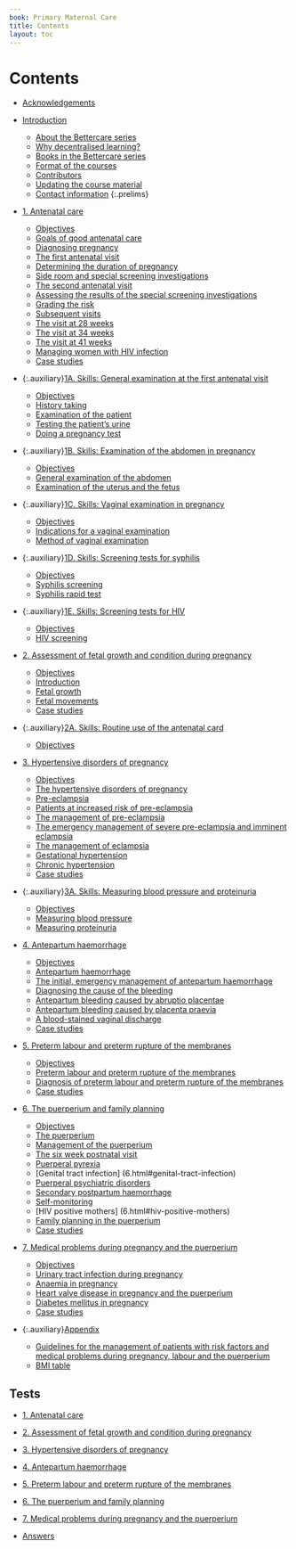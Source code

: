 ```yaml
---
book: Primary Maternal Care
title: Contents
layout: toc
---
```


# Contents

*	[Acknowledgements](0-4-acknowledgements.html)
*	[Introduction](0-5-introduction.html)
	*   [About the Bettercare series](0-5-introduction.html#about-the-bettercare-series)
	*   [Why decentralised learning?](0-5-introduction.html#why-decentralised-learning)
	*   [Books in the Bettercare series](0-5-introduction.html#books-in-the-bettercare-series)
	*   [Format of the courses](0-5-introduction.html#format-of-the-courses)
	*   [Contributors](0-5-introduction.html#contributors)
	*   [Updating the course material](0-5-introduction.html#updating-the-course-material)
	*   [Contact information](0-5-introduction.html#contact-information)
{:.prelims}

*	[1. Antenatal care](1.html)
    *   [Objectives](1.html#objectives)
    *   [Goals of good antenatal care](1.html#goals-of-good-antenatal-care)
    *   [Diagnosing pregnancy](1.html#diagnosing-pregnancy)
    *   [The first antenatal visit](1.html#the-first-antenatal-visit)
    *   [Determining the duration of pregnancy](1.html#determining-the-duration-of-pregnancy)
    *   [Side room and special screening investigations](1.html#side-room-and-special-screening-investigations)
    *   [The second antenatal visit](1.html#the-second-antenatal-visit)
    *   [Assessing the results of the special screening investigations](1.html#assessing-the-results-of-the-special-screening-investigations)
    *   [Grading the risk](1.html#grading-the-risk)
    *   [Subsequent visits](1.html#subsequent-visits)
    *   [The visit at 28 weeks](1.html#the-visit-at-28-weeks)
    *   [The visit at 34 weeks](1.html#the-visit-at-34-weeks)
    *   [The visit at 41 weeks](1.html#the-visit-at-41-weeks)
    *   [Managing women with HIV infection](1.html#managing-women-with-hiv-infection)
    *   [Case studies](1.html#case-study-1)
*	{:.auxiliary}[1A. Skills: General examination at the first antenatal visit](1A.html)
    *   [Objectives](1A.html#objectives)
    *   [History taking](1A.html#history-taking)
    *   [Examination of the patient](1A.html#examination-of-the-patient)
    *   [Testing the patient’s urine](1A.html#testing-the-patients-urine)
    *   [Doing a pregnancy test](1A.html#doing-a-pregnancy-test)
*	{:.auxiliary}[1B. Skills: Examination of the abdomen in pregnancy](1B.html)
    *   [Objectives](1B.html#objectives)
    *   [General examination of the abdomen](1B.html#general-examination-of-the-abdomen)
    *   [Examination of the uterus and the fetus](1B.html#examination-of-the-uterus-and-the-fetus)
*	{:.auxiliary}[1C. Skills: Vaginal examination in pregnancy](1C.html)
    *   [Objectives](1C.html#objectives)
    *   [Indications for a vaginal examination](1C.html#indications-for-a-vaginal-examination)
    *   [Method of vaginal examination](1C.html#method-of-vaginal-examination)
*	{:.auxiliary}[1D. Skills: Screening tests for syphilis](1D.html)
    *   [Objectives](1D.html#objectives)
    *   [Syphilis screening](1D.html#syphilis-screening)
    *   [Syphilis rapid test](1D.html#syphilis-rapid-test)
*	{:.auxiliary}[1E. Skills: Screening tests for HIV](1E.html)
    *   [Objectives](1E.html#objectives)
    *   [HIV screening](1E.html#hiv-screening)
*	[2. Assessment of fetal growth and condition during pregnancy](2.html)
    *   [Objectives](2.html#objectives)
    *   [Introduction](2.html#introduction)
    *   [Fetal growth](2.html#fetal-growth)
    *   [Fetal movements](2.html#fetal-movements)
    *   [Case studies](2.html#case-study-1)
*	{:.auxiliary}[2A. Skills: Routine use of the antenatal card](2A.html)
    *   [Objectives](2A.html#objectives)
*	[3. Hypertensive disorders of pregnancy](3.html)
    *   [Objectives](3.html#objectives)
    *   [The hypertensive disorders of pregnancy](3.html#the-hypertensive-disorders-of-pregnancy)
    *   [Pre-eclampsia](3.html#pre-eclampsia)
    *   [Patients at increased risk of pre-eclampsia](3.html#patients-at-increased-risk-of-pre-eclampsia)
    *   [The management of pre-eclampsia](3.html#the-management-of-pre-eclampsia)
    *   [The emergency management of severe pre-eclampsia and imminent eclampsia](3.html#the-emergency-management-of-severe-pre-eclampsia-and-imminent-eclampsia)
    *   [The management of eclampsia](3.html#the-management-of-eclampsia)
    *   [Gestational hypertension](3.html#gestational-hypertension)
    *   [Chronic hypertension](3.html#chronic-hypertension)
    *   [Case studies](3.html#case-study-1)
*	{:.auxiliary}[3A. Skills: Measuring blood pressure and proteinuria](3A.html)
    *   [Objectives](3A.html#objectives)
    *   [Measuring blood pressure](3A.html#measuring-blood-pressure)
    *   [Measuring proteinuria](3A.html#measuring-proteinuria)
*	[4. Antepartum haemorrhage](4.html)
    *   [Objectives](4.html#objectives)
    *   [Antepartum haemorrhage](4.html#antepartum-haemorrhage-1)
    *   [The initial, emergency management of antepartum haemorrhage](4.html#the-initial-emergency-management-of-antepartum-haemorrhage)
    *   [Diagnosing the cause of the bleeding](4.html#diagnosing-the-cause-of-the-bleeding)
    *   [Antepartum bleeding caused by abruptio placentae](4.html#antepartum-bleeding-caused-by-abruptio-placentae)
    *   [Antepartum bleeding caused by placenta praevia](4.html#antepartum-bleeding-caused-by-placenta-praevia)
    *   [A blood-stained vaginal discharge](4.html#a-blood-stained-vaginal-discharge)
    *   [Case studies](4.html#case-study-1)
*	[5. Preterm labour and preterm rupture of the membranes](5.html)
    *   [Objectives](5.html#objectives)
    *   [Preterm labour and preterm rupture of the membranes](5.html#preterm-labour-and-preterm-rupture-of-the-membranes-1)
    *   [Diagnosis of preterm labour and preterm rupture of the membranes](5.html#diagnosis-of-preterm-labour-and-preterm-rupture-of-the-membranes)
    *   [Case studies](5.html#case-study-1)
*	[6. The puerperium and family planning](6.html)
    *   [Objectives](6.html#objectives)
    *   [The puerperium](6.html#the-puerperium)
    *   [Management of the puerperium](6.html#management-of-the-puerperium)
    *   [The six week postnatal visit](6.html#the-six-week-postnatal-visit)
    *   [Puerperal pyrexia](6.html#puerperal-pyrexia)
    *   [Genital tract infection] (6.html#genital-tract-infection)
    *   [Puerperal psychiatric disorders](6.html#puerperal-psychiatric-disorders)
    *   [Secondary postpartum haemorrhage](6.html#secondary-postpartum-haemorrhage)
    *   [Self-monitoring](6.html#self-monitoring)
    *   [HIV positive mothers] (6.html#hiv-positive-mothers)
    *   [Family planning in the puerperium](6.html#family-planning-in-the-puerperium)
    *   [Case studies](6.html#case-study-1)
*	[7. Medical problems during pregnancy and the puerperium](7.html)
    *   [Objectives](7.html#objectives)
    *   [Urinary tract infection during pregnancy](7.html#urinary-tract-infection-during-pregnancy)
    *   [Anaemia in pregnancy](7.html#anaemia-in-pregnancy)
    *   [Heart valve disease in pregnancy and the puerperium](7.html#heart-valve-disease-in-pregnancy-and-the-puerperium)
    *   [Diabetes mellitus in pregnancy](7.html#diabetes-mellitus-in-pregnancy)
    *   [Case studies](7.html#case-study-1)
*	{:.auxiliary}[Appendix](8-appendix.html)
    *   [Guidelines for the management of patients with risk factors and medical problems during pregnancy, labour and the puerperium](8-appendix.html#guidelines-for-the-management-of-patients-with-risk-factors-and-medical-problems-during-pregnancy-labour-and-the-puerperium)
    *   [BMI table](8-appendix.html#bmi-table)

## Tests

*	[1. Antenatal care](test-1.html)
*	[2. Assessment of fetal growth and condition during pregnancy](test-2.html)
*	[3. Hypertensive disorders of pregnancy](test-3.html)
*	[4. Antepartum haemorrhage](test-4.html)
*	[5. Preterm labour and preterm rupture of the membranes](test-5.html)
*	[6. The puerperium and family planning](test-6.html)
*	[7. Medical problems during pregnancy and the puerperium](test-7.html)

*	[Answers](test-answers.html)
